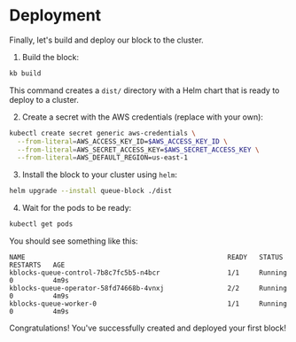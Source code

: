 # Deployment

Finally, let's build and deploy our block to the cluster.

1. Build the block:

```bash
kb build
```

This command creates a `dist/` directory with a Helm chart that is ready to deploy to a cluster.

2. Create a secret with the AWS credentials (replace with your own):

```bash
kubectl create secret generic aws-credentials \
  --from-literal=AWS_ACCESS_KEY_ID=$AWS_ACCESS_KEY_ID \
  --from-literal=AWS_SECRET_ACCESS_KEY=$AWS_SECRET_ACCESS_KEY \
  --from-literal=AWS_DEFAULT_REGION=us-east-1
```

3. Install the block to your cluster using `helm`:

```bash
helm upgrade --install queue-block ./dist
```

4. Wait for the pods to be ready:

```bash
kubectl get pods
```

You should see something like this:

```
NAME                                                   READY   STATUS    RESTARTS   AGE
kblocks-queue-control-7b8c7fc5b5-n4bcr                 1/1     Running   0          4m9s
kblocks-queue-operator-58fd74668b-4vnxj                2/2     Running   0          4m9s
kblocks-queue-worker-0                                 1/1     Running   0          4m9s
```

Congratulations! You've successfully created and deployed your first block! 